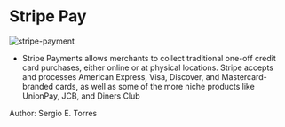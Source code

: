 # Stripe Pay

![stripe-payment](https://user-images.githubusercontent.com/25851867/72577584-58449080-38a1-11ea-9a8b-edc1af522924.png)


* Stripe Payments allows merchants to collect traditional one-off credit card purchases, either online or at physical locations. Stripe accepts and processes American Express, Visa, Discover, and Mastercard-branded cards, as well as some of the more niche products like UnionPay, JCB, and Diners Club

Author: Sergio E. Torres
